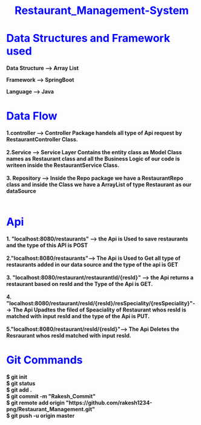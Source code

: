 <h1 style="color:blue;text-align:center;" ><b>Restaurant_Management-System</h1>
<h1 style="color:blue;" ><b>Data Structures and Framework used</h1>
<p>Data Structure --> Array List</p>
<p>Framework --> SpringBoot</p>
<p>Language --> Java</p>
<h1 style="color:blue;" ><b>Data Flow</h1>
1.controller --> Controller Package handels all type of Api request by RestaurantController Class.
<br>
<br>
2.Service --> Service Layer Contains the entity class as Model Class names as Restaurant class and all the Business Logic of our code is writeen inside the RestaurantService Class.
<br>
<br>
3. Repository --> Inside the Repo package we have a RestaurantRepo class and inside the Class we have a ArrayList of type Restaurant as our dataSource
<br>
<br>
<h1 style="color:blue;" ><b>Api</h1>
1. "localhost:8080/restaurants" --> the Api is Used to save restaurants  and the type of this API is POST
<br>
<br>
2."localhost:8080/restaurants"--> The Api is Used to Get all type of restaurants added in our data source and the type of the api is GET
<br>
<br>
3. "localhost:8080/restaurant/restaurantId/{resId}" --> the Api returns a restaurant based on resId and the Type of the Api is GET.
<br>
<br>
4. "localhost:8080/restaurant/resId/{resId}/resSpeciality/{resSpeciality}"--> The Api Upadtes the filed of Speaciality of Restaurant whos  resId is matched with input resId and the type of the Api is PUT.
<br>
<br>
5."localhost:8080/restaurant/resId/{resId}"--> The Api Deletes the Resraurant whos resId matched with input resId.

<h1 style="color:blue;" ><b>Git Commands</h1>
$ git init
<br>
$ git status
<br>
$ git add .
<br>
$ git commit -m "Rakesh_Commit"
<br>
$ git remote add origin "https://github.com/rakesh1234-png/Restaurant_Management.git"
<br>
$ git push -u origin master
